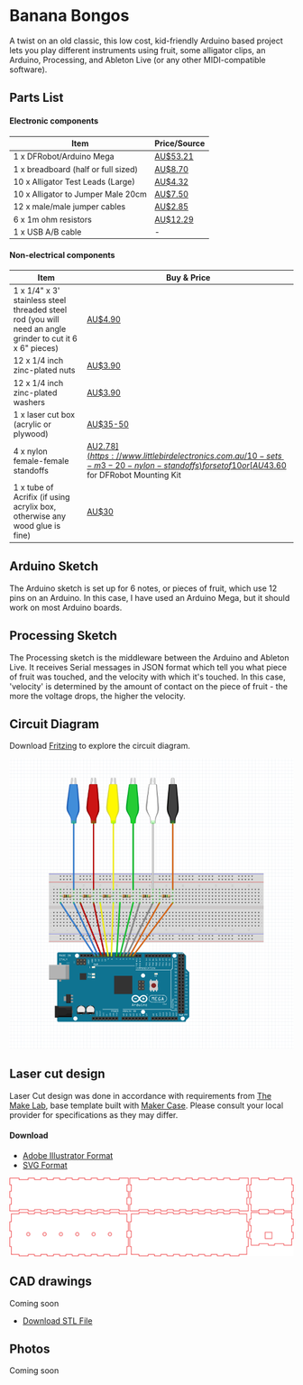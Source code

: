 # Banana Bongos

A twist on an old classic, this low cost, kid-friendly Arduino based project lets you play different instruments using fruit, some alligator clips, an Arduino, Processing, and Ableton Live (or any other MIDI-compatible software).

## Parts List
#### Electronic components

|Item|Price/Source|
|--|--|
| 1 x DFRobot/Arduino Mega | [AU$53.21](https://www.littlebirdelectronics.com.au/dfrobot-mega-2560-v3.0-arduino-mega-2560-r3-compat) |
| 1 x breadboard (half or full sized) | [AU$8.70](https://www.littlebirdelectronics.com.au/full-sized-breadboard) |
| 10 x Alligator Test Leads (Large) | [AU$4.32](https://www.littlebirdelectronics.com.au/alligator-test-leads-multicolored-10-pack) |
10 x Alligator to Jumper Male 20cm | [AU$7.50](https://www.littlebirdelectronics.com.au/alligator-to-jumper-male-20cm-10-pin) |
12 x male/male jumper cables | [AU$2.85](https://www.littlebirdelectronics.com.au/premium-male-male-jumper-wires-20-x-6-150mm) |
6 x 1m ohm resistors | [AU$12.29](https://www.littlebirdelectronics.com.au/resistor-kit-1-4w-500-total) |
1 x USB A/B cable | - |

#### Non-electrical components

|Item|Buy & Price|
|--|--|
1 x 1/4" x 3' stainless steel threaded steel rod (you will need an angle grinder to cut it 6 x 6" pieces) | [AU$4.90](http://www.anzor.com.au/stainless-steel-threaded-rod-studs-allthread/unc-threaded-rod/no-group-selected/114-x-3ft-316-threaded-rod/product) |
12 x 1/4 inch zinc-plated nuts | [AU$3.90](https://www.bunnings.com.au/zenith-1-4-zinc-plated-nyloc-nuts-20-pack_p2420269) |
12 x 1/4 inch zinc-plated washers | [AU$3.90](https://www.bunnings.com.au/zenith-1-4-zinc-plated-machine-washer-45-pack_p2420281) |
1 x laser cut box (acrylic or plywood) | [AU$35-50](http://themakerlab.com)|
4 x nylon female-female standoffs | [AU$2.78](https://www.littlebirdelectronics.com.au/10-sets-m3-20-nylon-standoffs) for set of 10 or [AU$43.60](https://www.littlebirdelectronics.com.au/mounting-kit-standoffs) for DFRobot Mounting Kit |
1 x tube of Acrifix (if using acrylix box, otherwise any wood glue is fine) | [AU$30](https://www.pacwestcorp.com.au/acrifix-uv-glue/) |

## Arduino Sketch
The Arduino sketch is set up for 6 notes, or pieces of fruit, which use 12 pins on an Arduino. In this case, I have used an Arduino Mega, but it should work on most Arduino boards.

## Processing Sketch
The Processing sketch is the middleware between the Arduino and Ableton Live. It receives Serial messages in JSON format which tell you what piece of fruit was touched, and the velocity with which it's touched. In this case, 'velocity' is determined by the amount of contact on the piece of fruit - the more the voltage drops, the higher the velocity.

## Circuit Diagram
Download [Fritzing](http://fritzing.org/) to explore the circuit diagram.

![Fritzing](https://github.com/struct78/banana-bongos/raw/develop/images/fritzing.png)

## Laser cut design
Laser Cut design was done in accordance with requirements from [The Make Lab](http://themakelab.com), base template built with [Maker Case](http://makercase.com). Please consult your local provider for specifications as they may differ.

#### Download
+ [Adobe Illustrator Format](https://github.com/struct78/banana-bongos/raw/develop/laser-cut/box.ai)
+ [SVG Format](https://github.com/struct78/banana-bongos/raw/develop/laser-cut/box.svg)

![Laser Cut](https://github.com/struct78/banana-bongos/raw/develop/images/box.png)

## CAD drawings
Coming soon

+ [Download STL File](https://github.com/struct78/banana-bongos/raw/develop/cad/Banana%20Bongos%20Box.stl)

## Photos
Coming soon
